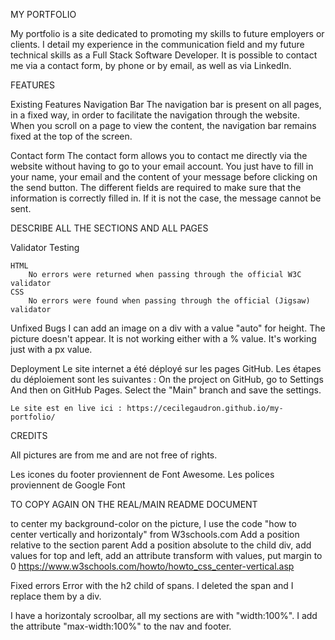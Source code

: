 MY PORTFOLIO

My portfolio is a site dedicated to promoting my skills to future employers or clients. I detail my experience in the communication field and my future technical skills as a Full Stack Software Developer. It is possible to contact me via a contact form, by phone or by email, as well as via LinkedIn. 

FEATURES


Existing Features
    Navigation Bar
The navigation bar is present on all pages, in a fixed way, in order to facilitate the navigation through the website. When you scroll on a page to view the content, the navigation bar remains fixed at the top of the screen. 

Contact form
The contact form allows you to contact me directly via the website without having to go to your email account. You just have to fill in your name, your email and the content of your message before clicking on the send button. The different fields are required to make sure that the information is correctly filled in. If it is not the case, the message cannot be sent.

DESCRIBE ALL THE SECTIONS AND ALL PAGES



Validator Testing

    HTML
        No errors were returned when passing through the official W3C validator
    CSS
        No errors were found when passing through the official (Jigsaw) validator


Unfixed Bugs
I can add an image on a div with a value "auto" for height. The picture doesn't appear. It is not working either with a % value. It's working just with a px value. 


Deployment
Le site internet a été déployé sur les pages GitHub. Les étapes du déploiement sont les suivantes :
    On the project on GitHub, go to Settings
    And then on GitHub Pages. Select the "Main" branch and save the settings.
    

    Le site est en live ici : https://cecilegaudron.github.io/my-portfolio/


CREDITS

All pictures are from me and are not free of rights.

Les icones du footer proviennent de Font Awesome.
Les polices proviennent de Google Font

TO COPY AGAIN ON THE REAL/MAIN README DOCUMENT


to center my background-color on the picture, I use the code "how to center vertically and horizontaly" from W3schools.com 
Add a position relative to the section parent
Add a position absolute to the child div, add values for top and left, add an attribute transform with values, put margin to 0
https://www.w3schools.com/howto/howto_css_center-vertical.asp

Fixed errors
Error with the h2 child of spans. I deleted the span and I replace them by a div.

I have a horizontaly scroolbar, all my sections are with "width:100%". I add the attribute "max-width:100%" to the nav and footer. 